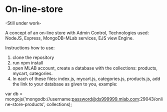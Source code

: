 # On-line-store

-Still under work-

A concept of an on-line store with Admin Control, Technologies used: NodeJS, Express, MongoDB-MLab services, EJS view Engine.

Instructions how to use:
1. clone the repository
2. run npm install
3. open MLAB account, create a database with the collections: products, mycart, categories.
4. In each of these files: index.js, mycart.js, categories.js, products.js, add the link to your database as given to you, example:

var db = mongojs('mongodb://username:password@ds999999.mlab.com:29043/online-store-products', collections);

